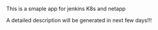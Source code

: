 This is a smaple app for jenkins K8s and netapp

A detailed description will be generated in next few days!!!
